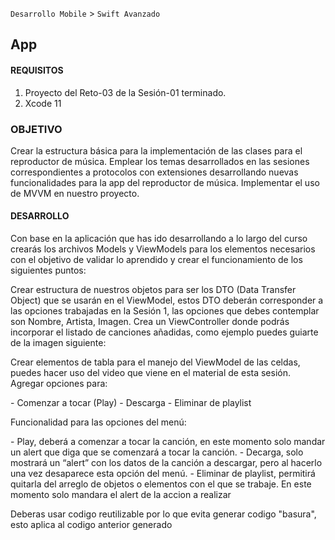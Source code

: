 `Desarrollo Mobile` > `Swift Avanzado`


## App

#### REQUISITOS

1. Proyecto del Reto-03 de la Sesión-01 terminado.
2. Xcode 11


### OBJETIVO
Crear la estructura básica para la implementación de las clases para el reproductor de música.
Emplear los temas desarrollados en las sesiones correspondientes a protocolos con extensiones desarrollando nuevas funcionalidades para la app del reproductor de música. 
Implementar el uso de MVVM en nuestro proyecto.



#### DESARROLLO
Con base en la aplicación que has ido desarrollando a lo largo del curso crearás los archivos Models y ViewModels para los elementos necesarios con el objetivo de validar lo aprendido y crear el funcionamiento de los siguientes puntos:

Crear estructura de nuestros objetos para ser los DTO (Data Transfer Object) que se usarán en el ViewModel, estos DTO deberán corresponder a las opciones trabajadas en la Sesión 1, las opciones que debes contemplar son Nombre, Artista, Imagen.
Crea un ViewController donde podrás incorporar el listado de canciones añadidas, como ejemplo puedes guiarte de la imagen siguiente:



<p>Crear elementos de tabla para el manejo del ViewModel de las celdas, puedes hacer uso del video que viene en el material de esta sesión.
Agregar opciones para:</p>
- Comenzar a tocar (Play)
- Descarga
- Eliminar de playlist


<p>Funcionalidad para las opciones del menú:</p>
- Play, deberá a comenzar a tocar la canción, en este momento solo mandar un alert que diga que se comenzará a tocar la canción.
- Decarga, solo mostrará un “alert” con los datos de la canción a descargar, pero al hacerlo una vez desaparece esta opción del menú.
- Eliminar de playlist, permitirá quitarla del arreglo de objetos o elementos con el que se trabaje. En este momento solo mandara el alert de la accion a realizar

<p>Deberas usar codigo reutilizable por lo que evita generar codigo "basura", esto aplica al codigo anterior generado</p>



